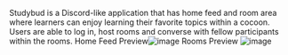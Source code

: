 Studybud is a Discord-like application that has home feed and room area where learners can enjoy learning their favorite topics within a cocoon. Users are able to log in, host rooms and converse with fellow participants within the rooms.
  Home Feed Preview![image](https://github.com/Babusto/studybud/assets/34133657/e8ef0a3b-d688-43a5-a474-dd81c6bcf04e)
Rooms Preview ![image](https://github.com/Babusto/studybud/assets/34133657/7db3cf52-6926-494d-a360-714d1401060b)
